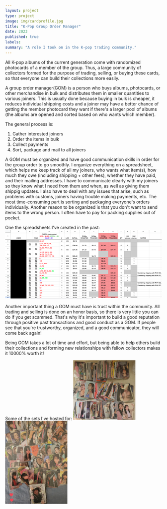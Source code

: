 ```yaml
---
layout: project
type: project
image: img/cardprofile.jpg
title: "K-Pop Group Order Manager"
date: 2023
published: true
labels:
summary: "A role I took on in the K-pop trading community."
---
```


All K-pop albums of the current generation come with randomized photocards of a member of the group.
Thus, a large community of collectors formed for the purpose of trading, selling, or buying these cards,
so that everyone can build their collections more easily. 

A group order manager(GOM) is a person who buys albums, photocards, or other merchandise in bulk and distributes
them in smaller quantities to various joiners. This is usually done because buying in bulk is cheaper, it reduces 
individual shipping costs and a joiner may have a better chance of getting the member photocard they want
if there's a larger pool of albums (the albums are opened and sorted based on who wants which member).

The general process is:
  1) Gather interested joiners
  2) Order the items in bulk
  3) Collect payments
  4) Sort, package and mail to all joiners 

A GOM must be organized and have good communication skills in order for the group order to go smoothly. I organize
everything on a spreadsheet, which helps me keep track of all my joiners, who wants what item(s), how much they owe (including 
shipping + other fees), whether they have paid, and their mailing addresses. I have to communicate clearly with my joiners so
they know what I need from them and when, as well as giving them shippig updates. I also have to deal with any issues that arise, 
such as problems with customs, joiners having trouble making payments, etc. The most time-consuming part is sorting and packaging 
everyone's orders individually. Another reason to be organized is that you don't want to send items to the wrong person. I often
have to pay for packing supplies out of pocket. 

One the spreadsheets I've created in the past:
<img src="../img/spreadsheet.png">

Another important thing a GOM must have is trust within the community. All trading and selling is done on an honor basis, so there is
very little you can do if you get scammed. That's why it's important to build a good reputation through positive past transactions and 
good conduct as a GOM. If people see that you're trustworthy, organized, and a good communicator, they will come back again!

Being GOM takes a lot of time and effort, but being able to help others build their collections and forming new relationships with
fellow collectors makes it 10000% worth it!

Some of the sets I've hosted for:
<img width="200px" 
    src="../img/card1.jpg"> 
<img width="200px" 
    src="../img/card2.jpg">

